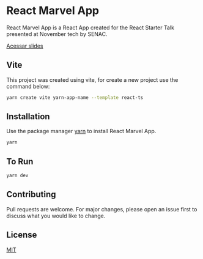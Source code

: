# React Marvel App

React Marvel App is a React App created for the React Starter Talk presented at November tech by SENAC.

[Acessar slides](https://speakerdeck.com/gefymarcos/reactjs-starter)

## Vite

This project was created using vite, for create a new project use the command below:

```bash
yarn create vite yarn-app-name --template react-ts
```

## Installation

Use the package manager [yarn](https://yarnpkg.com/) to install React Marvel App.

```bash
yarn
```

## To Run

```bash
yarn dev
```

## Contributing
Pull requests are welcome. For major changes, please open an issue first to discuss what you would like to change.

## License
[MIT](https://choosealicense.com/licenses/mit/)
